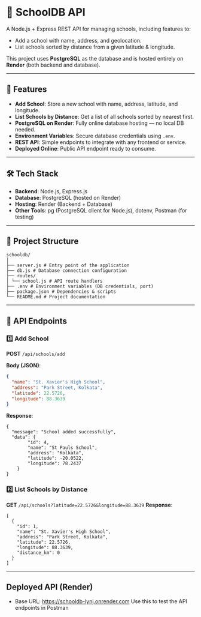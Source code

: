 # 🏫 SchoolDB API

A Node.js + Express REST API for managing schools, including features to:

- Add a school with name, address, and geolocation.
- List schools sorted by distance from a given latitude & longitude.

This project uses **PostgreSQL** as the database and is hosted entirely on **Render** (both backend and database).

---

## 🚀 Features
- **Add School**: Store a new school with name, address, latitude, and longitude.
- **List Schools by Distance**: Get a list of all schools sorted by nearest first.
- **PostgreSQL on Render**: Fully online database hosting — no local DB needed.
- **Environment Variables**: Secure database credentials using `.env`.
- **REST API**: Simple endpoints to integrate with any frontend or service.
- **Deployed Online**: Public API endpoint ready to consume.

---

## 🛠️ Tech Stack
- **Backend**: Node.js, Express.js
- **Database**: PostgreSQL (hosted on Render)
- **Hosting**: Render (Backend + Database)
- **Other Tools**: pg (PostgreSQL client for Node.js), dotenv, Postman (for testing)

---

## 📂 Project Structure

```
schooldb/
│
├── server.js # Entry point of the application
├── db.js # Database connection configuration
├── routes/
│ └── school.js # API route handlers
├── .env # Environment variables (DB credentials, port)
├── package.json # Dependencies & scripts
└── README.md # Project documentation

```
---

## 📌 API Endpoints

### 1️⃣ Add School
**POST** `/api/schools/add`

**Body (JSON)**:
```json
{
  "name": "St. Xavier's High School",
  "address": "Park Street, Kolkata",
  "latitude": 22.5726,
  "longitude": 88.3639
}
```
**Response**:
```
{
  "message": "School added successfully",
  "data": {
        "id": 4,
        "name": "St Pauls School",
        "address": "Kolkata",
        "latitude": -20.0522,
        "longitude": 78.2437
    }
}
```
### 2️⃣ List Schools by Distance
**GET** `/api/schools?latitude=22.5726&longitude=88.3639`
**Response**:
```
[
  {
    "id": 1,
    "name": "St. Xavier's High School",
    "address": "Park Street, Kolkata",
    "latitude": 22.5726,
    "longitude": 88.3639,
    "distance_km": 0
  }
]
```
---
## Deployed API (Render)
- Base URL: https://schooldb-lynj.onrender.com
Use this to test the API endpoints in Postman

